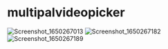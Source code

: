 # multipalvideopicker


![Screenshot_1650267013](https://user-images.githubusercontent.com/72186768/163773513-776d192b-89f7-4d2b-8d0e-4c50bb75f094.png)
![Screenshot_1650267182](https://user-images.githubusercontent.com/72186768/163773522-eb4403f4-30d1-496a-b01a-05df7a3f5623.png)
![Screenshot_1650267189](https://user-images.githubusercontent.com/72186768/163773529-5bfa1333-3d98-4382-8a50-474128bdee12.png)
